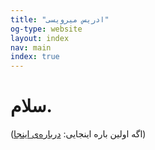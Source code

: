 ```yaml
---
title: "ادریس میرویسی"
og-type: website
layout: index
nav: main
index: true
--- 
```


سلام.  
===  
(اگه اولین باره اینجایی: [درباره‌ی اینجا](/about))   


